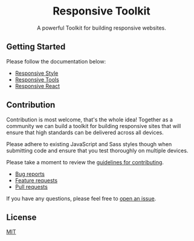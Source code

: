 <h1 align="center">Responsive Toolkit</h1>
<p align="center">A powerful Toolkit for building responsive websites.</p>

## Getting Started

Please follow the documentation below:

- [Responsive Style](https://milesight-iot.github.io/responsive-toolkit/style/start/quick-start)
- [Responsive Tools](https://milesight-iot.github.io/responsive-toolkit/tools/start/quick-start)
- [Responsive React](https://milesight-iot.github.io/responsive-toolkit/react/start/quick-start)

## Contribution

Contribution is most welcome, that's the whole idea! Together as a community we can build a toolkit for building responsive sites that will ensure that high standards can be delivered across all devices.

Please adhere to existing JavaScript and Sass styles though when submitting code and ensure that you test thoroughly on multiple devices.

Please take a moment to review the [guidelines for contributing](CONTRIBUTING.md).

- [Bug reports](CONTRIBUTING.md#bug-reports)
- [Feature requests](CONTRIBUTING.md#feature-requests)
- [Pull requests](CONTRIBUTING.md#pull-requests)

If you have any questions, please feel free to [open an issue](https://github.com/milesight-iot/responsive-toolkit/issues).

## License

[MIT](LICENSE)
